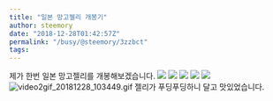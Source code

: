 ```yaml
---
title: "일본 망고젤리 개봉기"
author: steemory
date: "2018-12-28T01:42:57Z"
permalink: "/busy/@steemory/3zzbct"
tags:
---
```

제가 한번 일본 망고젤리를 개봉해보겠습니다.
![](https://ipfs.busy.org/ipfs/QmRP2g2PJNfgzCNTGSWpQrBdt8jVbVA6KsYS4fwDSp9in8)
![](https://ipfs.busy.org/ipfs/QmRaPWN4XuW5mTTneevAkui8A7sWZJQHamE8cC1ar33jQV)
![](https://ipfs.busy.org/ipfs/QmR2Ce5Siy7k9QwsQ4YxW4BzQsihAJPoVmvGxavsfBP738)
![](https://ipfs.busy.org/ipfs/QmVsm4fJtmjAZcCYcTympWUxGrabETBkyxiQ5R65Cotvbm)
![](https://ipfs.busy.org/ipfs/QmSgaC9zqD5EsKghbexSJhgmshWX3ggbugUH1McY2KRaro)
![video2gif_20181228_103449.gif](https://cdn.steemitimages.com/DQmXiCsYQUxTwTFbx3sV34rstUhvezLGLXowmoiMXzANM4e/video2gif_20181228_103449.gif)
젤리가 푸딩푸딩하니 달고 맛있었습니다.